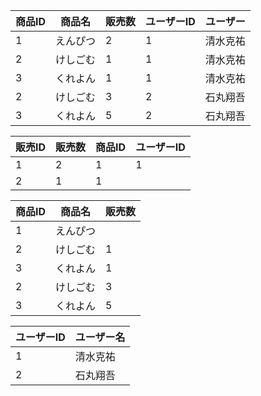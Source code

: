 | 商品ID | 商品名  | 販売数 | ユーザーID | ユーザー |
|------|------|-----|--------|------|
| 1    | えんぴつ | 2   | 1      | 清水克祐 |
| 2    | けしごむ | 1   | 1      | 清水克祐 |
| 3    | くれよん | 1   | 1      | 清水克祐 |
| 2    | けしごむ | 3   | 2      | 石丸翔吾 |
| 3    | くれよん | 5   | 2      | 石丸翔吾 |

| 販売ID | 販売数 | 商品ID | ユーザーID |
|------|-----|------|--------|
| 1    | 2   | 1    | 1      |
| 2    | 1   | 1    |

| 商品ID | 商品名  | 販売数 |
|------|------|-----|
| 1    | えんぴつ |     |
| 2    | けしごむ | 1   |
| 3    | くれよん | 1   |
| 2    | けしごむ | 3   |
| 3    | くれよん | 5   |

| ユーザーID | ユーザー名 |
|--------|-------|
| 1      | 清水克祐  |
| 2      | 石丸翔吾  |
